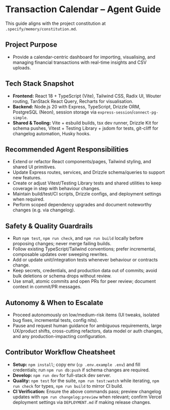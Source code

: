 # Transaction Calendar – Agent Guide

This guide aligns with the project constitution at `.specify/memory/constitution.md`.

## Project Purpose
- Provide a calendar-centric dashboard for importing, visualising, and managing financial transactions with real-time insights and CSV uploads.

## Tech Stack Snapshot
- **Frontend:** React 18 + TypeScript (Vite), Tailwind CSS, Radix UI, Wouter routing, TanStack React Query, Recharts for visualisation.
- **Backend:** Node.js 20 with Express, TypeScript, Drizzle ORM, PostgreSQL (Neon), session storage via `express-session`/`connect-pg-simple`.
- **Shared & Tooling:** Vite + esbuild builds, tsx dev runner, Drizzle Kit for schema pushes, Vitest + Testing Library + jsdom for tests, git-cliff for changelog automation, Husky hooks.

## Recommended Agent Responsibilities
- Extend or refactor React components/pages, Tailwind styling, and shared UI primitives.
- Update Express routes, services, and Drizzle schema/queries to support new features.
- Create or adjust Vitest/Testing Library tests and shared utilities to keep coverage in step with behaviour changes.
- Maintain build/test/CI scripts, Drizzle configs, and deployment settings when required.
- Perform scoped dependency upgrades and document noteworthy changes (e.g. via changelog).

## Safety & Quality Guardrails
- Run `npm test`, `npm run check`, and `npm run build` locally before proposing changes; never merge failing builds.
- Follow existing TypeScript/Tailwind conventions; prefer incremental, composable updates over sweeping rewrites.
- Add or update unit/integration tests whenever behaviour or contracts change.
- Keep secrets, credentials, and production data out of commits; avoid bulk deletions or schema drops without review.
- Use small, atomic commits and open PRs for peer review; document context in commit/PR messages.

## Autonomy & When to Escalate
- Proceed autonomously on low/medium-risk items (UI tweaks, isolated bug fixes, incremental tests, config nits).
- Pause and request human guidance for ambiguous requirements, large UX/product shifts, cross-cutting refactors, data model or auth changes, and any production-impacting configuration.

## Contributor Workflow Cheatsheet
- **Setup:** `npm install`; copy env (`cp .env.example .env`) and fill credentials; run `npm run db:push` if schema changes are required.
- **Develop:** `npm run dev` for full-stack dev server.
- **Quality:** `npm test` for the suite, `npm run test:watch` while iterating, `npm run check` for types, `npm run build` to mirror CI build.
- **CI Verification:** Ensure the above commands pass; preview changelog updates with `npm run changelog:preview` when relevant; confirm Vercel deployment settings via `DEPLOYMENT.md` if making release changes.
